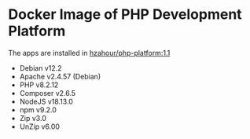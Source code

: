 # Docker Image of PHP Development Platform

The apps are installed in [hzahour/php-platform:1.1](https://hub.docker.com/r/hzahour/php-platform)
- Debian v12.2
- Apache v2.4.57 (Debian)
- PHP v8.2.12
- Composer v2.6.5
- NodeJS v18.13.0
- npm v9.2.0
- Zip v3.0
- UnZip v6.00
